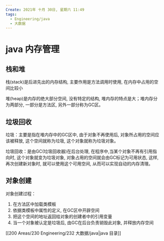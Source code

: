 ```yaml
---
Create: 2021年 十月 30日, 星期六 11:49
tags: 
  - Engineering/java
  - 大数据
---
```

# java 内存管理

## 栈和堆

栈(stack)是后进先出的内存结构, 主要作用是方法调用时使用, 在内存中占用的空间比较小

堆(heap)是内存的绝大部分空间, 没有特定的结构, 堆内存的特点是大；堆内存分为两部分, 一部分是方法区, 另外一部分称为GC区。

## 垃圾回收

垃圾：主要是指在堆内存中的GC区中, 由于对象不再使用后, 对象所占用的空间应该被释放, 这个空间就称为垃圾, 这个对象就称为垃圾对象。

垃圾回收：是由GC(垃圾回收器)在后台处理, 在程序中,当某个对象不再有引用指向时, 这个对象就变为垃圾对象, 对象占用的空间就会由GC标记为可用状态, 这样,再次创建新对象时, 就可以使用这个可用空间, 从而可以实现自动的内存清理。

## 对象创建

对象创建过程：

1. 在方法区中加载类模板
2. 依据类模板中属性的定义, 在GC区中开辟空间
3. 把这个空间的地址返回给对象的创建者中的引用变量
4. 当一个对象被认定是垃圾后, 由GC在后台负责销毁此对象, 并释放内存空间

[[200 Areas/230 Engineering/232 大数据/java|java 目录]]